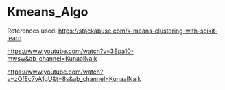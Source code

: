 # Kmeans_Algo
References used:
  https://stackabuse.com/k-means-clustering-with-scikit-learn
  
  https://www.youtube.com/watch?v=3Spa10-mwsw&ab_channel=KunaalNaik
  
  https://www.youtube.com/watch?v=zQfEc7vA1gU&t=8s&ab_channel=KunaalNaik
